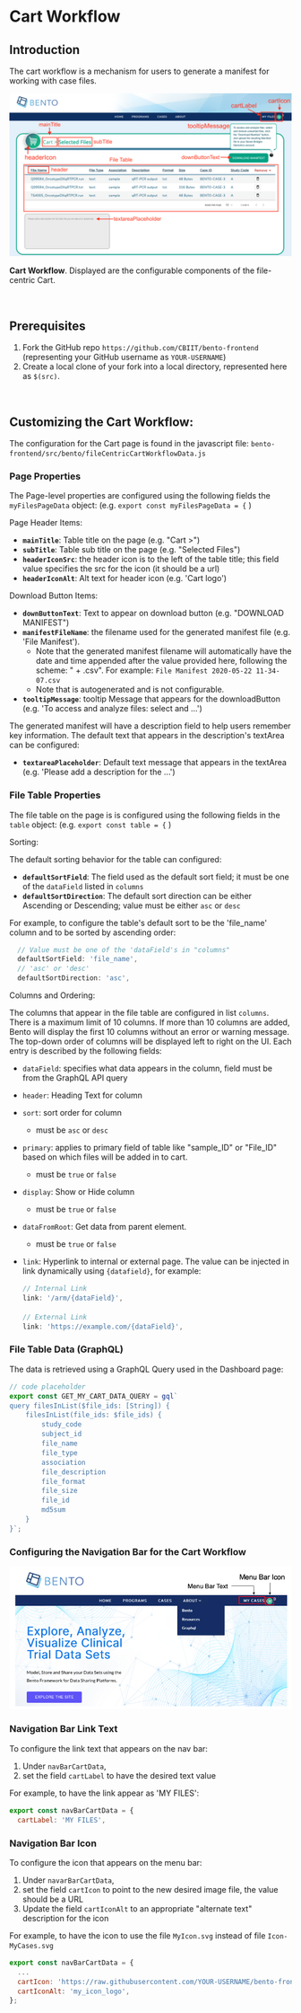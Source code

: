 # Cart Workflow



## Introduction

The cart workflow is a mechanism for users to generate a manifest for working with case files.

![File-centric Cart](../assets/fileCentric-Cart.png)

**Cart Workflow**. Displayed are the configurable components of the file-centric Cart.

<p>&nbsp;</p>

## Prerequisites
1. Fork the GitHub repo `https://github.com/CBIIT/bento-frontend` (representing your GitHub username as `YOUR-USERNAME`)
2. Create a local clone of your fork into a local directory, represented here as `$(src)`.

<p>&nbsp;</p>

## Customizing the Cart Workflow: 

The configuration for the Cart page is found in the javascript file: `bento-frontend/src/bento/fileCentricCartWorkflowData.js`



### Page Properties

The Page-level properties are configured using the following fields the `myFilesPageData` object: (e.g. `export const myFilesPageData = {` )



Page Header Items:

* **`mainTitle`**: Table title on the page (e.g. "Cart >")
* **`subTitle`**: Table sub title on the page (e.g. "Selected Files")
* **`headerIconSrc`**: the header icon is to the left of the table title; this field value specifies the src for the icon (it should be a url)
* **`headerIconAlt`**: Alt text for header icon (e.g. 'Cart logo')



Download Button Items:

* **`downButtonText`**: Text to appear on download button (e.g. "DOWNLOAD MANIFEST")
* **`manifestFileName`**: the filename used for the generated manifest file (e.g. 'File Manifest'). 
  * Note that the generated manifest filename will automatically have the date and time appended after the value provided here, following the scheme:   "<manifestFileName> + <timestamp>.csv".  For example:  `File Manifest 2020-05-22 11-34-07.csv` 
  * Note that  <timestamp> is autogenerated and is not configurable. 
* **`tooltipMessage`**: tooltip Message that appears for the downloadButton (e.g. 'To access and analyze files: select and ...')



The generated manifest will have a description field to help users remember key information. The default text that appears in the description's textArea can be configured:

* **`textareaPlaceholder`**: Default text message that appears in the textArea (e.g. 'Please add a description for the ...')



### File Table Properties

The file table on the page is is configured using the following fields in the `table` object:  (e.g. `export const table = {` )



Sorting:

The default sorting behavior for the table can configured:

* **`defaultSortField`**: The field used as the default sort field; it must be one of the `dataField` listed in `columns`
* **`defaultSortDirection`**: The default sort direction can be either Ascending or Descending; value must be either `asc` or `desc`

For example, to configure the table's default sort to be the 'file_name' column and to be sorted by ascending order: 

```javascript
  // Value must be one of the 'dataField's in "columns"
  defaultSortField: 'file_name',
  // 'asc' or 'desc'
  defaultSortDirection: 'asc', 
```



Columns and Ordering:

The columns that appear in the file table are configured in list `columns`.  There is a maximum limit of 10 columns. If more than 10 columns are added, Bento will display the first 10 columns without an error or warning message. The top-down order of columns will be displayed left to right on the UI.  Each entry is described by the following fields:

* `dataField`: specifies what data appears in the column, field must be from the GraphQL API query

* `header`: Heading Text for column

* `sort`: sort order for column

  * must be `asc` or `desc`

* `primary`: applies to primary field of table like "sample_ID" or "File_ID" based on which files will be added in to cart.

  * must be `true`  or `false`

* `display`: Show  or Hide column 

  * must be `true`  or `false`

* `dataFromRoot`: Get data from parent element.

  * must be `true`  or `false`

* `link`: Hyperlink to internal or external page. The value can be injected in link dynamically using `{datafield}`, for example:

  ```javascript
  // Internal Link 
  link: '/arm/{dataField}',
  
  // External Link
  link: 'https://example.com/{dataField}',
  ```

  




### File Table Data (GraphQL)

The data is retrieved using a GraphQL Query used in the Dashboard page: 

```javascript
// code placeholder
export const GET_MY_CART_DATA_QUERY = gql`
query filesInList($file_ids: [String]) {
    filesInList(file_ids: $file_ids) {
        study_code
        subject_id
        file_name
        file_type
        association
        file_description
        file_format
        file_size
        file_id
        md5sum
    }
}`;
```





### Configuring the Navigation Bar for the Cart Workflow

![Cart Workflow - Menu Bar](../assets/cart-workflow-menu-bar.png)

### Navigation Bar Link Text
To configure the link text that appears on the nav bar:

1. Under `navBarCartData`, 
2. set the field `cartLabel` to have the desired text value

For example, to have the link appear as 'MY FILES':

```javascript
export const navBarCartData = {
  cartLabel: 'MY FILES',
```


### Navigation Bar Icon
To configure the icon that appears on the menu bar:

1. Under `navarBarCartData`, 
2. set the field `cartIcon` to point to the new desired image file, the value should be a URL
3. Update the field `cartIconAlt` to an appropriate "alternate text" description for the icon

For example, to have the icon to use the file `MyIcon.svg` instead of file `Icon-MyCases.svg`

```javascript
export const navBarCartData = {
  ...
  cartIcon: 'https://raw.githubusercontent.com/YOUR-USERNAME/bento-frontend/master/src/assets/icons/MyIcon.svg',
  cartIconAlt: 'my_icon_logo',
};
```


<p>&nbsp;</p>


